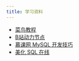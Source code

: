 ```yaml
---
title: 学习资料
---
```


- [菜鸟教程](https://www.runoob.com/mysql/mysql-tutorial.html)
- [B站动力节点](https://www.bilibili.com/video/BV1a3411N7CE?spm_id_from=333.337.search-card.all.click)
- [慕课网 MySQL 开发技巧](https://www.imooc.com/learn/398)
- [美化 SQL 在线](https://www.dpriver.com/pp/sqlformat.htm)